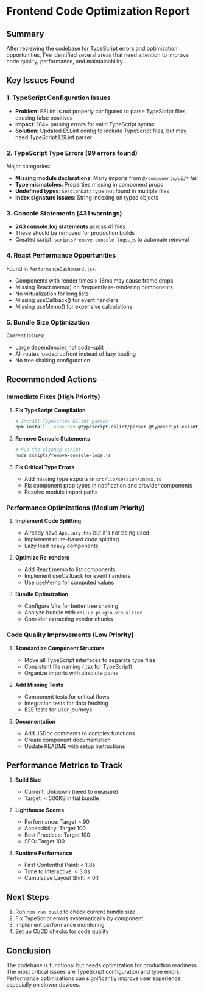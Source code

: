 # Frontend Code Optimization Report

## Summary

After reviewing the codebase for TypeScript errors and optimization opportunities, I've identified several areas that need attention to improve code quality, performance, and maintainability.

## Key Issues Found

### 1. TypeScript Configuration Issues
- **Problem**: ESLint is not properly configured to parse TypeScript files, causing false positives
- **Impact**: 184+ parsing errors for valid TypeScript syntax
- **Solution**: Updated ESLint config to include TypeScript files, but may need TypeScript ESLint parser

### 2. TypeScript Type Errors (99 errors found)
Major categories:
- **Missing module declarations**: Many imports from `@/components/ui/*` fail
- **Type mismatches**: Properties missing in component props
- **Undefined types**: `SessionData` type not found in multiple files
- **Index signature issues**: String indexing on typed objects

### 3. Console Statements (431 warnings)
- **243 console.log statements** across 41 files
- These should be removed for production builds
- Created script: `scripts/remove-console-logs.js` to automate removal

### 4. React Performance Opportunities
Found in `PerformanceDashboard.jsx`:
- Components with render times > 16ms may cause frame drops
- Missing React.memo() on frequently re-rendering components
- No virtualization for long lists
- Missing useCallback() for event handlers
- Missing useMemo() for expensive calculations

### 5. Bundle Size Optimization
Current issues:
- Large dependencies not code-split
- All routes loaded upfront instead of lazy loading
- No tree shaking configuration

## Recommended Actions

### Immediate Fixes (High Priority)

1. **Fix TypeScript Compilation**
   ```bash
   # Install TypeScript ESLint parser
   npm install --save-dev @typescript-eslint/parser @typescript-eslint/eslint-plugin
   ```

2. **Remove Console Statements**
   ```bash
   # Run the cleanup script
   node scripts/remove-console-logs.js
   ```

3. **Fix Critical Type Errors**
   - Add missing type exports in `src/lib/session/index.ts`
   - Fix component prop types in notification and provider components
   - Resolve module import paths

### Performance Optimizations (Medium Priority)

1. **Implement Code Splitting**
   - Already have `App.lazy.tsx` but it's not being used
   - Implement route-based code splitting
   - Lazy load heavy components

2. **Optimize Re-renders**
   - Add React.memo to list components
   - Implement useCallback for event handlers
   - Use useMemo for computed values

3. **Bundle Optimization**
   - Configure Vite for better tree shaking
   - Analyze bundle with `rollup-plugin-visualizer`
   - Consider extracting vendor chunks

### Code Quality Improvements (Low Priority)

1. **Standardize Component Structure**
   - Move all TypeScript interfaces to separate type files
   - Consistent file naming (.tsx for TypeScript)
   - Organize imports with absolute paths

2. **Add Missing Tests**
   - Component tests for critical flows
   - Integration tests for data fetching
   - E2E tests for user journeys

3. **Documentation**
   - Add JSDoc comments to complex functions
   - Create component documentation
   - Update README with setup instructions

## Performance Metrics to Track

1. **Build Size**
   - Current: Unknown (need to measure)
   - Target: < 500KB initial bundle

2. **Lighthouse Scores**
   - Performance: Target > 90
   - Accessibility: Target 100
   - Best Practices: Target 100
   - SEO: Target 100

3. **Runtime Performance**
   - First Contentful Paint: < 1.8s
   - Time to Interactive: < 3.8s
   - Cumulative Layout Shift: < 0.1

## Next Steps

1. Run `npm run build` to check current bundle size
2. Fix TypeScript errors systematically by component
3. Implement performance monitoring
4. Set up CI/CD checks for code quality

## Conclusion

The codebase is functional but needs optimization for production readiness. The most critical issues are TypeScript configuration and type errors. Performance optimizations can significantly improve user experience, especially on slower devices.